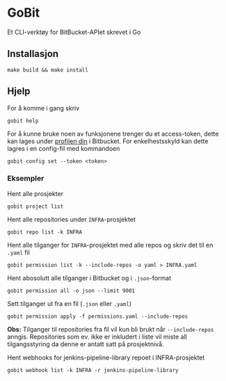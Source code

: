 # GoBit

Et CLI-verktøy for BitBucket-APIet skrevet i Go

## Installasjon

```shell
make build && make install
```

## Hjelp

For å komme i gang skriv

```shell 
gobit help
```

For å kunne bruke noen av funksjonene trenger du et access-token,
dette kan lages under [profilen din](https://git.spk.no/account) i Bitbucket.
For enkelhestsskyld kan dette lagres i en config-fil med kommandoen

```shell
gobit config set --token <token>
```

### Eksempler

Hent alle prosjekter

```shell
gobit project list 
```

Hent alle repositories under `INFRA`-prosjektet

```shell
gobit repo list -k INFRA
```

Hent alle tilganger for `INFRA`-prosjektet med alle repos og skriv det til en `.yaml` fil

```shell
gobit permission list -k --include-repos -o yaml > INFRA.yaml
```

Hent abosolutt alle tilganger i Bitbucket og i `.json`-format

```shell
gobit permission all -o json --limit 9001
```

Sett tilganger ut fra en fil (`.json` eller `.yaml`)

```shell
gobit permission apply -f permissions.yaml --include-repos
```

**Obs:** Tilganger til repositories fra fil vil kun bli brukt når `--include-repos` anngis.
Repositories som ev. ikke er inkludert i liste vil miste all tilgangsstyring da denne er antatt satt på prosjektnivå.

Hent webhooks for jenkins-pipeline-library repoet i INFRA-prosjektet

```shell
gobit webhook list -k INFRA -r jenkins-pipeline-library
```